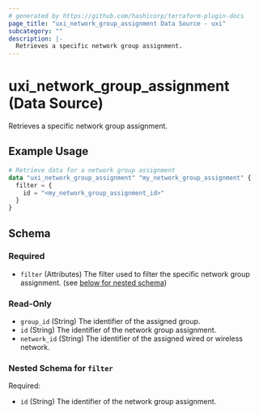 ```yaml
---
# generated by https://github.com/hashicorp/terraform-plugin-docs
page_title: "uxi_network_group_assignment Data Source - uxi"
subcategory: ""
description: |-
  Retrieves a specific network group assignment.
---
```


# uxi_network_group_assignment (Data Source)

Retrieves a specific network group assignment.

## Example Usage

```terraform
# Retrieve data for a network group assignment
data "uxi_network_group_assignment" "my_network_group_assignment" {
  filter = {
    id = "<my_network_group_assignment_id>"
  }
}
```

<!-- schema generated by tfplugindocs -->
## Schema

### Required

- `filter` (Attributes) The filter used to filter the specific network group assignment. (see [below for nested schema](#nestedatt--filter))

### Read-Only

- `group_id` (String) The identifier of the assigned group.
- `id` (String) The identifier of the network group assignment.
- `network_id` (String) The identifier of the assigned wired or wireless network.

<a id="nestedatt--filter"></a>
### Nested Schema for `filter`

Required:

- `id` (String) The identifier of the network group assignment.
